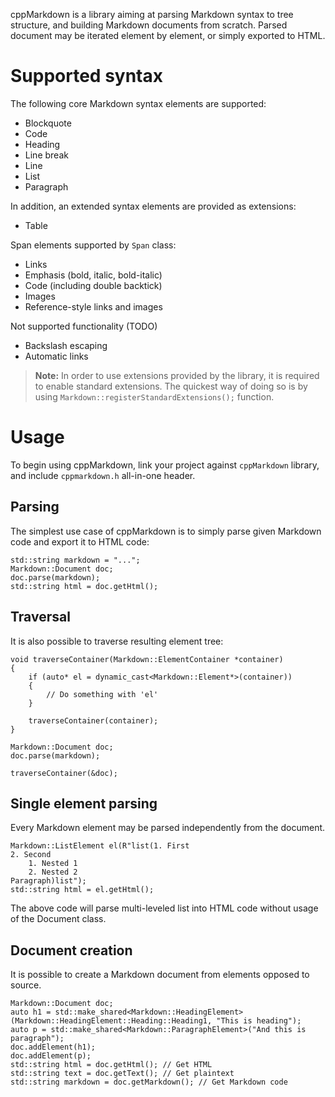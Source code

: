 cppMarkdown is a library aiming at parsing Markdown syntax to tree structure, and building Markdown documents from scratch. Parsed document may be iterated element by element, or simply exported to HTML.

Supported syntax
=====
The following core Markdown syntax elements are supported:
- Blockquote
- Code
- Heading
- Line break
- Line
- List
- Paragraph

In addition, an extended syntax elements are provided as extensions:
- Table

Span elements supported by `Span` class:
- Links
- Emphasis (bold, italic, bold-italic)
- Code (including double backtick)
- Images
- Reference-style links and images

Not supported functionality (TODO)
- Backslash escaping
- Automatic links

> **Note:** In order to use extensions provided by the library, it is required to enable standard extensions.
> The quickest way of doing so is by using `Markdown::registerStandardExtensions();` function.

Usage
=====
To begin using cppMarkdown, link your project against `cppMarkdown` library, and include `cppmarkdown.h` all-in-one header.

Parsing
-----
The simplest use case of cppMarkdown is to simply parse given Markdown code and export it to HTML code:

    std::string markdown = "...";
    Markdown::Document doc;
    doc.parse(markdown);
    std::string html = doc.getHtml();

Traversal
-----
It is also possible to traverse resulting element tree:

    void traverseContainer(Markdown::ElementContainer *container)
    {
        if (auto* el = dynamic_cast<Markdown::Element*>(container))
        {
	        // Do something with 'el'
        }
	
        traverseContainer(container);
    }
    
    Markdown::Document doc;
    doc.parse(markdown);
    
    traverseContainer(&doc);
    
Single element parsing
-----
Every Markdown element may be parsed independently from the document.

    Markdown::ListElement el(R"list(1. First
    2. Second
        1. Nested 1
        2. Nested 2
    Paragraph)list");
    std::string html = el.getHtml();

The above code will parse multi-leveled list into HTML code without usage of the Document class.

Document creation
-----
It is possible to create a Markdown document from elements opposed to source.

    Markdown::Document doc;
    auto h1 = std::make_shared<Markdown::HeadingElement>(Markdown::HeadingElement::Heading::Heading1, "This is heading");
    auto p = std::make_shared<Markdown::ParagraphElement>("And this is paragraph");
    doc.addElement(h1);
    doc.addElement(p);
    std::string html = doc.getHtml(); // Get HTML
    std::string text = doc.getText(); // Get plaintext
    std::string markdown = doc.getMarkdown(); // Get Markdown code